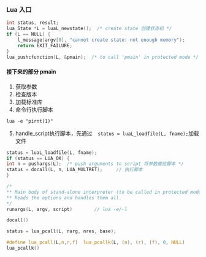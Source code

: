
### Lua 入口

```c
int status, result;
lua_State *L = luaL_newstate();  /* create state 创建状态机 */
if (L == NULL) {
    l_message(argv[0], "cannot create state: not enough memory");
    return EXIT_FAILURE;
}
lua_pushcfunction(L, &pmain);  /* to call 'pmain' in protected mode */
```

#### 接下来的部分 pmain

1. 获取参数
2. 检查版本
3. 加载标准库
4. 命令行执行脚本 
```shell script
lua -e "pirnt(1)"
```
5. handle_script执行脚本，先通过`  status = luaL_loadfile(L, fname);`加载文件
```c
status = luaL_loadfile(L, fname);
if (status == LUA_OK) {
int n = pushargs(L);  /* push arguments to script 将参数推给脚本 */
status = docall(L, n, LUA_MULTRET);     // 执行脚本
}
```
```c
/*
** Main body of stand-alone interpreter (to be called in protected mode).
** Reads the options and handles them all.
*/
runargs(L, argv, script)        // lua -e/-l

docall()

status = lua_pcall(L, narg, nres, base);

#define lua_pcall(L,n,r,f)	lua_pcallk(L, (n), (r), (f), 0, NULL)
lua_pcallk()
```

